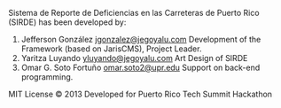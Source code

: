 Sistema de Reporte de Deficiencias en las Carreteras de Puerto Rico (SIRDE) has been developed by:

1. Jefferson González <jgonzalez@jegoyalu.com>
    Development of the Framework (based on JarisCMS), Project Leader. 
2. Yaritza Luyando <yluyando@jegoyalu.com>
    Art Design of SIRDE
3. Omar G. Soto Fortuño <omar.soto2@upr.edu>
    Support on back-end programming.
    
MIT License © 2013
Developed for Puerto Rico Tech Summit Hackathon